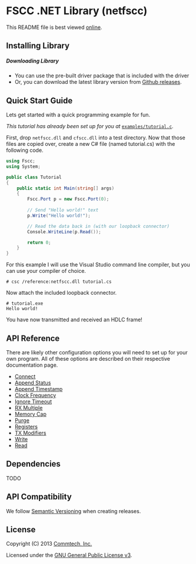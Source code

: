 # FSCC .NET Library (netfscc)
This README file is best viewed [online](http://github.com/commtech/netfscc/).

## Installing Library

##### Downloading Library
- You can use the pre-built driver package that is included with the driver
- Or, you can download the latest library version from
[Github releases](https://github.com/commtech/netfscc/releases).


## Quick Start Guide

Lets get started with a quick programming example for fun.

_This tutorial has already been set up for you at_ 
[`examples/tutorial.c`](https://github.com/commtech/netfscc/tree/master/examples/tutorial.c).

First, drop `netfscc.dll` and `cfscc.dll` into a test directory. Now that those files are 
copied over, create a new C# file (named tutorial.cs) with the following code.

```c#
using Fscc;
using System;

public class Tutorial
{
    public static int Main(string[] args)
    {
   		Fscc.Port p = new Fscc.Port(0);
   		
        // Send "Hello world!" text
        p.Write("Hello world!");

        // Read the data back in (with our loopback connector)
        Console.WriteLine(p.Read());

        return 0;
    }
}
```

For this example I will use the Visual Studio command line compiler, but
you can use your compiler of choice.

```
# csc /reference:netfscc.dll tutorial.cs
```

Now attach the included loopback connector.

```
# tutorial.exe
Hello world!
```

You have now transmitted and received an HDLC frame! 


## API Reference

There are likely other configuration options you will need to set up for your 
own program. All of these options are described on their respective documentation page.

- [Connect](https://github.com/commtech/netfscc/blob/master/docs/connect.md)
- [Append Status](https://github.com/commtech/netfscc/blob/master/docs/append-status.md)
- [Append Timestamp](https://github.com/commtech/netfscc/blob/master/docs/append-timestamp.md)
- [Clock Frequency](https://github.com/commtech/netfscc/blob/master/docs/clock-frequency.md)
- [Ignore Timeout](https://github.com/commtech/netfscc/blob/master/docs/ignore-timeout.md)
- [RX Multiple](https://github.com/commtech/netfscc/blob/master/docs/rx-multiple.md)
- [Memory Cap](https://github.com/commtech/netfscc/blob/master/docs/memory-cap.md)
- [Purge](https://github.com/commtech/netfscc/blob/master/docs/purge.md)
- [Registers](https://github.com/commtech/netfscc/blob/master/docs/registers.md)
- [TX Modifiers](https://github.com/commtech/netfscc/blob/master/docs/tx-modifiers.md)
- [Write](https://github.com/commtech/netfscc/blob/master/docs/write.md)
- [Read](https://github.com/commtech/netfscc/blob/master/docs/read.md)


## Dependencies
TODO


## API Compatibility
We follow [Semantic Versioning](http://semver.org/) when creating releases.


## License

Copyright (C) 2013 [Commtech, Inc.](http://commtech-fastcom.com)

Licensed under the [GNU General Public License v3](http://www.gnu.org/licenses/gpl.txt).
